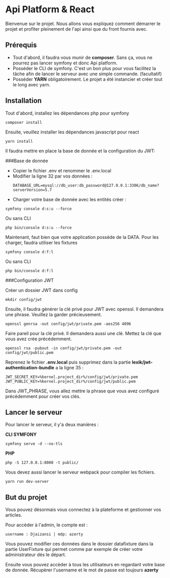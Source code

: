 # Api Platform & React

Bienvenue sur le projet. Nous allons vous expliquez comment démarrer le projet et profiter pleinement de l'api ainsi que du front fournis avec.

## Prérequis

- Tout d'abord, il faudra vous munir de **composer**. Sans ça, vous ne pourrez pas lancer symfony et donc Api platform.
- Posséder le CLI de symfony. C'est un bon plus pour vous facilitez la tâche afin de lancer le serveur avec une simple commande. (facultatif)
- Posséder **YARN** obligatoirement. Le projet a été instancier et créer tout le long avec yarn.

## Installation

Tout d'abord, installez les dépendances php pour symfony
```
composer install
```

Ensuite, veuillez installer les dépendances javascript pour react

```
yarn install
```

Il faudra mettre en place la base de donnée et la configuration du JWT:

###Base de donnée
- Copier le fichier .env et renommer le .env.local
- Modifier la ligne 32 par vos données :
  ```
  DATABASE_URL=mysql://db_user:db_password@127.0.0.1:3306/db_name?serverVersion=5.7
  ```
- Charger votre base de donnée avec les entités créer :
```
symfony console d:s:u --force
```
Ou sans CLI
```
php bin/console d:s:u --force
```

Maintenant, faut bien que votre application possède de la DATA. Pour les charger, faudra utiliser les fixtures 
```
symfony console d:f:l
```

Ou sans CLI

```
php bin/console d:f:l
```

###Configuration JWT

Créer un dossier JWT dans config
  ```
  mkdir config/jwt
  ```
  
Ensuite, il faudra générer la clé privé pour JWT avec openssl. Il demandera une phrase. Veuillez la garder précieusement.
  ```
  openssl genrsa -out config/jwt/private.pem -aes256 4096
  ```
  
Faire pareil pour la clé privé. Il demandera aussi une clé. Mettez la clé que vous avez crée précédemment.
  ```
  openssl rsa -pubout -in config/jwt/private.pem -out config/jwt/public.pem
  ```
Reprenez le fichier **.env.local** puis supprimez dans la partie **lexik/jwt-authentication-bundle** a la ligne 35 :
  ```
  JWT_SECRET_KEY=%kernel.project_dir%/config/jwt/private.pem
  JWT_PUBLIC_KEY=%kernel.project_dir%/config/jwt/public.pem
  ```
Dans JWT_PHRASE, vous allez mettre la phrase que vous avez configuré précédemment pour créer vos clés.

## Lancer le serveur

Pour lancer le serveur, il y'a deux manières :

**CLI SYMFONY**
```
symfony serve -d --no-tls
```

**PHP**
```
php -S 127.0.0.1:8000 -t public/
```

Vous devez aussi lancer le serveur webpack pour compiler les fichiers.
```
yarn run dev-server
```

## But du projet

Vous pouvez désormais vous connectez à la plateforme et gestionner vos articles.

Pour accèder à l'admin, le compte est : 
```
username : Djaizansi | mdp: azerty
```

Vous pouvez modifier ces données dans le dossier datafixture dans la partie UserFixture qui permet comme par exemple de créer votre administrateur dés le départ.

Ensuite vous pouvez accèder à tous les utilisateurs en regardant votre base de donnée. Récupèrer l'username et le mot de passe est toujours **azerty**
